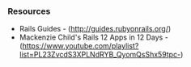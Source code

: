 ### Resources

- Rails Guides - (http://guides.rubyonrails.org/)
- Mackenzie Child's Rails 12 Apps in 12 Days - (https://www.youtube.com/playlist?list=PL23ZvcdS3XPLNdRYB_QyomQsShx59tpc-)
